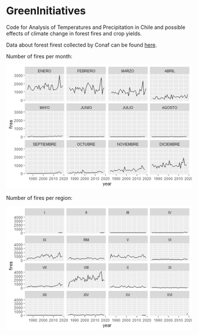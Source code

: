 # GreenInitiatives

Code for Analysis of Temperatures and Precipitation in Chile and possible effects of climate change in forest fires and crop yields.


Data about forest firest collected by Conaf can be found [here](http://www.conaf.cl/incendios-forestales/incendios-forestales-en-chile/estadisticas-historicas/).

Number of fires per month:

![](Fires_per_month.jpeg)

Number of fires per region:

![](Fires_per_Region.jpeg)
